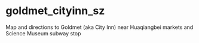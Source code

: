 # goldmet_cityinn_sz
Map and directions to Goldmet (aka City Inn) near Huaqiangbei markets and Science Museum subway stop
